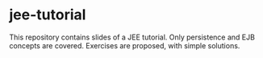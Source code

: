 # jee-tutorial
This repository contains slides of a JEE tutorial. Only persistence and EJB concepts are covered. Exercises are proposed, with simple solutions.

